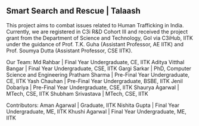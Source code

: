 ## Smart Search and Rescue | Talaash

This project aims to combat issues related to Human Trafficking in India.
Currently, we are registered in C3i R&D Cohort III and received the project grant from the Department of Science and Technology, GoI via C3iHub, IITK under the guidance of Prof. T.K. Guha (Assistant Professor, AE IITK) and Prof. Soumya Dutta (Assistant Professor, CSE IITK).

Our Team:
Md Rahbar | Final Year Undergraduate, CE, IITK
Aditya Vitthal Bangar | Final Year Undergraduate, CSE, IITK
Gargi Sarkar | PhD, Computer Science and Engineering
Pratham Sharma | Pre-Final Year Undergraduate, CE, IITK
Yash Chauhan | Pre-Final Year Undergraduate, BSBE, IITK
Jenil Dobariya | Pre-Final Year Undergraduate, CSE, IITK
Shaurya Agarwal | MTech, CSE, IITK 
Shubham Srivastava | MTech, CSE, IITK

Contributors:
Aman Agarwal | Graduate, IITK
Nishita Gupta | Final Year Undergraduate, ME, IITK
Khushi Agarwal | Final Year Undergraduate, ME, IITK
